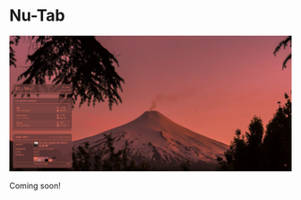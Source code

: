 # Nu-Tab

![screenshot](https://github.com/arsmoriendy/Nu-Tab/blob/master/assets/v0.3.3.png)

Coming soon!
